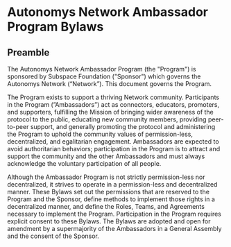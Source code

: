 # Autonomys Network Ambassador Program Bylaws

## Preamble

The Autonomys Network Ambassador Program (the "Program") is sponsored by Subspace Foundation ("Sponsor") which governs the Autonomys Network (“Network”). This document governs the Program.

The Program exists to support a thriving Network community. Participants in the Program (”Ambassadors”) act as connectors, educators, promoters, and supporters, fulfilling the Mission of bringing wider awareness of the protocol to the public, educating new community members, providing peer-to-peer support, and generally promoting the protocol and administering the Program to uphold the community values of permission-less, decentralized, and egalitarian engagement. Ambassadors are expected to avoid authoritarian behaviors; participation in the Program is to attract and support the community and the other Ambassadors and must always acknowledge the voluntary participation of all people.

Although the Ambassador Program is not strictly permission-less nor decentralized, it strives to operate in a permission-less and decentralized manner. These Bylaws set out the permissions that are reserved to the Program and the Sponsor, define methods to implement those rights in a decentralized manner, and define the Roles, Teams, and Agreements necessary to implement the Program. Participation in the Program requires explicit consent to these Bylaws. The Bylaws are adopted and open for amendment by a supermajority of the Ambassadors in a General Assembly and the consent of the Sponsor.
